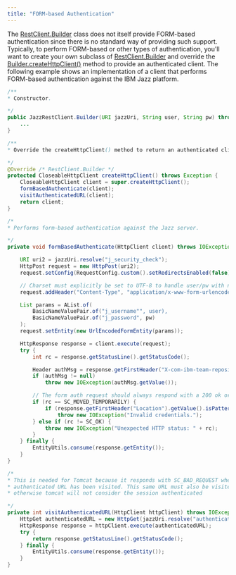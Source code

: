```yaml
---
title: "FORM-based Authentication"
---
```


The [RestClient.Builder]({{API_DOCS}}/org/apache/juneau/rest/client/RestClient/Builder.html) class does not itself provide FORM-based authentication since there is no standard way of providing such support.
Typically, to perform FORM-based or other types of authentication, you'll want to create your own subclass of [RestClient.Builder]({{API_DOCS}}/org/apache/juneau/rest/client/RestClient/Builder.html) and override the [Builder.createHttpClient()]({{API_DOCS}}/org/apache/juneau/rest/client/RestClient/Builder.html#createHttpClient()) method to provide an authenticated client.
The following example shows an implementation of a client that performs FORM-based authentication against the IBM Jazz platform.

```java
/**
* Constructor.

*/
public JazzRestClient.Builder(URI jazzUri, String user, String pw) throws IOException {
    ...
}

/**
* Override the createHttpClient() method to return an authenticated client.

*/
@Override /* RestClient.Builder */
protected CloseableHttpClient createHttpClient() throws Exception {
    CloseableHttpClient client = super.createHttpClient();
    formBasedAuthenticate(client);
    visitAuthenticatedURL(client);
    return client;
}

/*
* Performs form-based authentication against the Jazz server.

*/
private void formBasedAuthenticate(HttpClient client) throws IOException {

    URI uri2 = jazzUri.resolve("j_security_check");
    HttpPost request = new HttpPost(uri2);
    request.setConfig(RequestConfig.custom().setRedirectsEnabled(false).build());

    // Charset must explicitly be set to UTF-8 to handle user/pw with non-ascii characters.
    request.addHeader("Content-Type", "application/x-www-form-urlencoded; charset=utf-8");

    List params = AList.of(
        BasicNameValuePair.of("j_username"", user),
        BasicNameValuePair.of("j_password", pw)
    );
    request.setEntity(new UrlEncodedFormEntity(params));

    HttpResponse response = client.execute(request);
    try {
        int rc = response.getStatusLine().getStatusCode();

        Header authMsg = response.getFirstHeader("X-com-ibm-team-repository-web-auth-msg");
        if (authMsg != null)
            throw new IOException(authMsg.getValue());

        // The form auth request should always respond with a 200 ok or 302 redirect code
        if (rc == SC_MOVED_TEMPORARILY) {
            if (response.getFirstHeader("Location").getValue().isPattern("^.*/auth/authfailed.*$"))
                throw new IOException("Invalid credentials.");
        } else if (rc != SC_OK) {
            throw new IOException("Unexpected HTTP status: " + rc);
        }
    } finally {
        EntityUtils.consume(response.getEntity());
    }
}

/*
* This is needed for Tomcat because it responds with SC_BAD_REQUEST when the j_security_check URL is visited before an
* authenticated URL has been visited. This same URL must also be visited after authenticating with j_security_check
* otherwise tomcat will not consider the session authenticated

*/
private int visitAuthenticatedURL(HttpClient httpClient) throws IOException {
    HttpGet authenticatedURL = new HttpGet(jazzUri.resolve("authenticated/identity"));
    HttpResponse response = httpClient.execute(authenticatedURL);
    try {
        return response.getStatusLine().getStatusCode();
    } finally {
        EntityUtils.consume(response.getEntity());
    }
}
```
